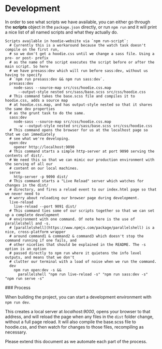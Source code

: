 # Development

In order to see what scripts we have available, you can either go through the **scripts** object in the `package.json` directly, or run `npm run` and it will print a nice list of all named scripts and what they actually do.

```shell
Scripts available in hoodie-website via `npm run-script`:
  # Currently this is a workaround because the watch task doesn't compile on the first run,
  # so we don't get a hoodie.css until we change a sass file. Using a pre- or post- prefix
  # as the name of the script executes the script before or after the main script. So here
  # we have presass:dev which will run before sass:dev, without us having to specify 
  # `npm run presass:dev && npm run sass:dev`.
  presass:dev
    node-sass --source-map src/css/hoodie.css.map 
      --output-style nested src/sass/base.scss src/css/hoodie.css
  # This command takes the base.scss file and compiles it to hoodie.css, adds a source map
  # at hoodie.css.map, and has output-style nested so that it shares the same dev properties
  # as the grunt task to do the same.
  sass:dev
    node-sass --source-map src/css/hoodie.css.map
      -w --output-style nested src/sass/base.scss src/css/hoodie.css
  # This command opens the browser for us at the localhost page so that we can immediately
  # see what we're developing.
  open:dev
    opener http://localhost:9090
  # This command starts a simple http-server at port 9090 serving the contents of dist/.
  # We need this so that we can mimic our production environment with the serving of all our
  # content on our local machines.
  serve
    http-server -p 9090 dist/
  # This command starts a "Live Reload" server which watches for changes in the dist/
  # directory, and fires a reload event to our index.html page so that we never need to
  # worry about reloading our browser page during development.
  live-reload
    live-reload --port 9091 dist/
  # This command ties some of our scripts together so that we can set up a complete development
  # environment with one command. Of note here is the use of parallelshell and -s.
  # [parallelshell](https://www.npmjs.com/package/parallelshell) is a nice, cross-platform wrapper
  # around command1 & command2 & command3 which doesn't stop the command running if one fails, and
  # other niceties that should be explained in the README. The -s option is an option
  # passed directly to npm run where it quietens the info level outputs, and means that we don't
  # clutter our terminal with a load of noise when we run the command.
  dev
    npm run open:dev -s &&
      parallelshell "npm run live-reload -s" "npm run sass:dev -s" "npm run serve -s"
```

### Process

When building the project, you can start a development environment with `npm run dev`.

This creates a local server at *localhost:9000*, opens your browser to that address, and will reload the page when any files in the `dist` folder change, without a full page reload. It will also compile the base.scss file to hoodie.css, and then watch for changes to those files, recompiling as necessary.

Please extend this document as we automate each part of the process.
